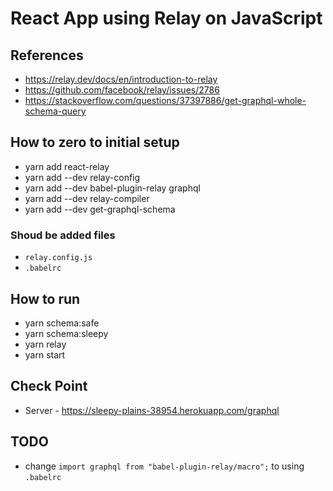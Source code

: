 # React App using Relay on JavaScript

## References

- https://relay.dev/docs/en/introduction-to-relay
- https://github.com/facebook/relay/issues/2786
- https://stackoverflow.com/questions/37397886/get-graphql-whole-schema-query

## How to zero to initial setup

- yarn add react-relay
- yarn add --dev relay-config
- yarn add --dev babel-plugin-relay graphql
- yarn add --dev relay-compiler
- yarn add --dev get-graphql-schema

### Shoud be added files

- `relay.config.js`
- `.babelrc`

## How to run

- yarn schema:safe
- yarn schema:sleepy
- yarn relay
- yarn start

## Check Point

- Server - https://sleepy-plains-38954.herokuapp.com/graphql

## TODO

- change `import graphql from "babel-plugin-relay/macro";` to using `.babelrc`
